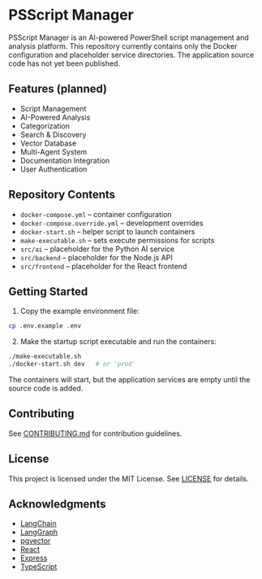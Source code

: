 # PSScript Manager

PSScript Manager is an AI-powered PowerShell script management and analysis platform.
This repository currently contains only the Docker configuration and placeholder
service directories. The application source code has not yet been published.

## Features (planned)

- Script Management
- AI-Powered Analysis
- Categorization
- Search & Discovery
- Vector Database
- Multi-Agent System
- Documentation Integration
- User Authentication

## Repository Contents

- `docker-compose.yml` – container configuration
- `docker-compose.override.yml` – development overrides
- `docker-start.sh` – helper script to launch containers
- `make-executable.sh` – sets execute permissions for scripts
- `src/ai` – placeholder for the Python AI service
- `src/backend` – placeholder for the Node.js API
- `src/frontend` – placeholder for the React frontend

## Getting Started

1. Copy the example environment file:

```bash
cp .env.example .env
```

2. Make the startup script executable and run the containers:

```bash
./make-executable.sh
./docker-start.sh dev   # or 'prod'
```

The containers will start, but the application services are empty until the
source code is added.

## Contributing

See [CONTRIBUTING.md](CONTRIBUTING.md) for contribution guidelines.

## License

This project is licensed under the MIT License. See [LICENSE](LICENSE) for details.

## Acknowledgments

- [LangChain](https://github.com/langchain-ai/langchain)
- [LangGraph](https://github.com/langchain-ai/langgraph)
- [pgvector](https://github.com/pgvector/pgvector)
- [React](https://reactjs.org/)
- [Express](https://expressjs.com/)
- [TypeScript](https://www.typescriptlang.org/)


